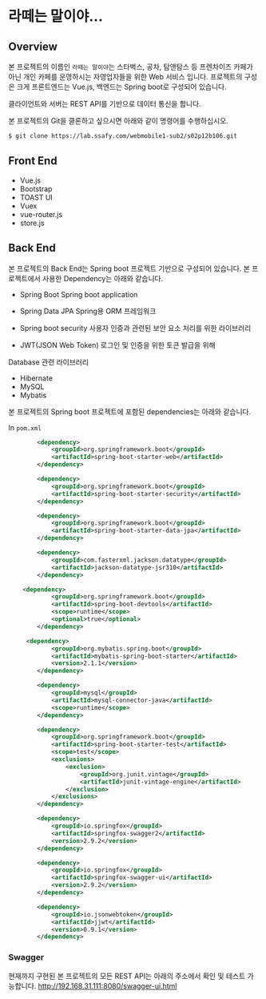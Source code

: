 # 라떼는 말이야...

## Overview
  본 프로젝트의 이름인 `라떼는 말이야`는 스타벅스, 공차, 탐앤탐스 등 프렌차이즈 카페가 아닌 개인 카페를 운영하시는 자영업자들을 위한 Web 서비스 입니다. 프로젝트의 구성은 크게 프론트엔드는 Vue.js, 백엔드는 Spring boot로 구성되어 있습니다.

  클라이언트와 서버는 REST API를 기반으로 데이터 통신을 합니다.

본 프로젝트의 Git을 클론하고 싶으시면 아래와 같이 명령어를 수행하십시오.
```bash
$ git clone https://lab.ssafy.com/webmobile1-sub2/s02p12b106.git
```

## Front End
- Vue.js
- Bootstrap
- TOAST UI
- Vuex
- vue-router.js
- store.js



## Back End
본 프로젝트의 Back End는 Spring boot 프로젝트 기반으로 구성되어 있습니다.
본 프로젝트에서 사용한 Dependency는 아래와 같습니다.

- Spring Boot
Spring boot application

- Spring Data JPA
Spring용 ORM 프레임워크 

- Spring boot security
사용자 인증과 관련된 보안 요소 처리를 위한 라이브러리

- JWT(JSON Web Token)
로그인 및 인증을 위한 토큰 발급을 위해 

Database 관련 라이브러리
- Hibernate
- MySQL
- Mybatis

본 프로젝트의 Spring boot 프로젝트에 포함된 dependencies는 아래와 같습니다.  

In `pom.xml`
<!-- Spring Boot Web -->
```xml
		<dependency>
			<groupId>org.springframework.boot</groupId>
			<artifactId>spring-boot-starter-web</artifactId>
		</dependency>
```
<!-- Spring Boot Security -->
```xml
		<dependency>
			<groupId>org.springframework.boot</groupId>
			<artifactId>spring-boot-starter-security</artifactId>
		</dependency>
```
<!-- Spring Boot JPA -->
```xml
		<dependency>
			<groupId>org.springframework.boot</groupId>
			<artifactId>spring-boot-starter-data-jpa</artifactId>
		</dependency>
```

<!-- For Java 8 Date/Time Support -->
```xml
		<dependency>
			<groupId>com.fasterxml.jackson.datatype</groupId>
			<artifactId>jackson-datatype-jsr310</artifactId>
		</dependency>
```
<!-- Spring DevTools, Run 상태에서 변경사항 발생시 자동 적용 및 프로젝트 재실행 자동 -->
```xml
    <dependency>
			<groupId>org.springframework.boot</groupId>
			<artifactId>spring-boot-devtools</artifactId>
			<scope>runtime</scope>
			<optional>true</optional>
		</dependency>
```
<!-- Mybatis : Java object <-> DB Relation mapping framework -->
```xml
     <dependency>
			<groupId>org.mybatis.spring.boot</groupId>
			<artifactId>mybatis-spring-boot-starter</artifactId>
			<version>2.1.1</version>
		</dependency>
```

<!-- MySQL : Database(RDBMS) -->
```xml
		<dependency>
			<groupId>mysql</groupId>
			<artifactId>mysql-connector-java</artifactId>
			<scope>runtime</scope>
		</dependency>
```
<!-- Test -->
```xml
		<dependency>
			<groupId>org.springframework.boot</groupId>
			<artifactId>spring-boot-starter-test</artifactId>
			<scope>test</scope>
			<exclusions>
				<exclusion>
					<groupId>org.junit.vintage</groupId>
					<artifactId>junit-vintage-engine</artifactId>
				</exclusion>
			</exclusions>
		</dependency>
```
<!-- Swagger : Composing API Documents -->
```xml
		<dependency>
			<groupId>io.springfox</groupId>
			<artifactId>springfox-swagger2</artifactId>
			<version>2.9.2</version>
		</dependency>

		<dependency>
			<groupId>io.springfox</groupId>
			<artifactId>springfox-swagger-ui</artifactId>
			<version>2.9.2</version>
		</dependency>
```

<!-- JSON Web Token -->
```xml
		<dependency>
			<groupId>io.jsonwebtoken</groupId>
			<artifactId>jjwt</artifactId>
			<version>0.9.1</version>
		</dependency>
```


### Swagger
현재까지 구현된 본 프로젝트의 모든 REST API는 아래의 주소에서 확인 및 테스트 가능합니다.
http://192.168.31.111:8080/swagger-ui.html